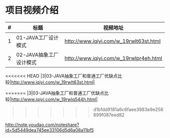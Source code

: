 项目视频介绍 
===========

|#|标题|视频地址|
|---|----|-----|
|1|01-JAVA工厂设计模式|http://www.iqiyi.com/w_19rwlt63st.html|
|2|02-JAVA抽象工厂设计模式|http://www.iqiyi.com/w_19rwlpr4eh.html|
<<<<<<< HEAD
|3|03-JAVA抽象工厂和普通工厂优缺点比较|http://www.iqiyi.com/w_19rwlt63st.html|

=======
|3|03-JAVA抽象工厂和普通工厂优缺点比较|http://www.iqiyi.com/w_19rwlq544h.html|
>>>>>>> d1bfdd9181a6c6faee3983e9e256899f087eed82


http://note.youdao.com/noteshare?id=5d5449dea745ee33106d5d6a08a11bf5


